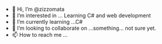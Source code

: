 - 👋 Hi, I’m @zizzomata
- 👀 I’m interested in ... Learning C# and web development
- 🌱 I’m currently learning ...C#
- 💞️ I’m looking to collaborate on ...something... not sure yet. 
- 📫 How to reach me ...

<!---
zizzomata/zizzomata is a ✨ special ✨ repository because its `README.md` (this file) appears on your GitHub profile.
You can click the Preview link to take a look at your changes.
--->
